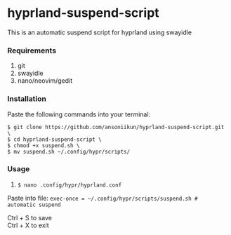 # hyprland-suspend-script

This is an automatic suspend script for hyprland using swayidle 

### Requirements
1. git
2. swayidle
3. nano/neovim/gedit

### Installation
Paste the following commands into your terminal:  
```
$ git clone https://github.com/ansoniikun/hyprland-suspend-script.git \
$ cd hyprland-suspend-script \
$ chmod +x suspend.sh \
$ mv suspend.sh ~/.config/hypr/scripts/
```


### Usage

1. `$ nano .config/hypr/hyprland.conf`

Paste into file:
`exec-once = ~/.config/hypr/scripts/suspend.sh # automatic suspend`

Ctrl + S to save  
Ctrl + X to exit
